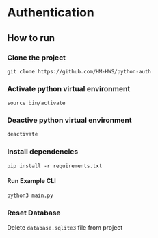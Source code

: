 # Authentication
## How to run
### Clone the project
```git clone https://github.com/HM-HWS/python-auth```
### Activate python virtual environment
```source bin/activate```
### Deactive python virtual environment
```deactivate```
### Install dependencies
```pip install -r requirements.txt```
#### Run Example CLI
```python3 main.py```
### Reset Database
Delete `database.sqlite3` file from project